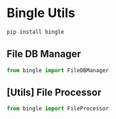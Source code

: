 # Bingle Utils
```bash
pip install bingle
```
## File DB Manager
```python
from bingle import FileDBManager
```

## [Utils] File Processor
```python
from bingle import FileProcessor
```
